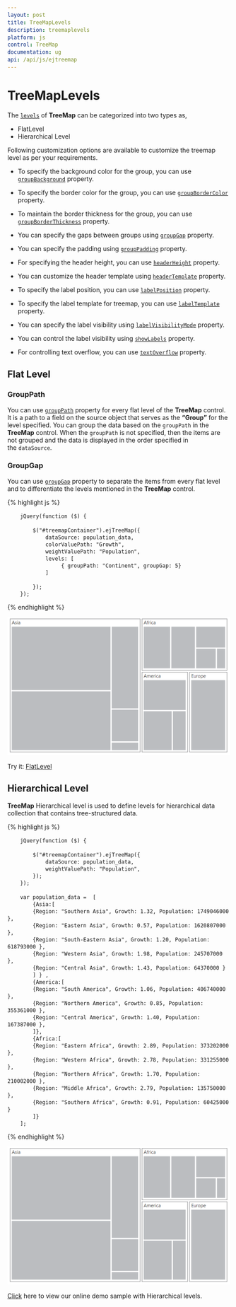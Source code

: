 ```yaml
---
layout: post
title: TreeMapLevels
description: treemaplevels
platform: js
control: TreeMap
documentation: ug
api: /api/js/ejtreemap
---
```


# TreeMapLevels

The [`levels`](../api/ejtreemap#members:levels) of **TreeMap** can be categorized into two types as,

* FlatLevel
* Hierarchical Level

Following customization options are available to customize the treemap level as per your requirements.

* To specify the background color for the group, you can use [`groupBackground`](../api/ejtreemap#members:levels-groupbackground) property.

* To specify the border color for the group, you can use [`groupBorderColor`](../api/ejtreemap#members:levels-groupbordercolor) property.

* To maintain the border thickness for the group, you can use [`groupBorderThickness`](../api/ejtreemap#members:levels-groupborderthickness) property.

* You can specify the gaps between groups using [`groupGap`](../api/ejtreemap#members:levels-groupgap) property.

* You can specify the padding using [`groupPadding`](../api/ejtreemap#members:levels-grouppadding) property.

* For specifying the header height, you can use [`headerHeight`](../api/ejtreemap#members:levels-headerheight) property.

* You can customize the header template using [`headerTemplate`](../api/ejtreemap#members:levels-headertemplate) property.

* To specify the label position, you can use [`labelPosition`](../api/ejtreemap#members:levels-labelposition) property.

* To specify the label template for treemap, you can use [`labelTemplate`](../api/ejtreemap#members:levels-labeltemplate) property.

* You can specify the label visibility using [`labelVisibilityMode`](../api/ejtreemap#members:levels-labelvisibilitymode) property.

* You can control the label visibility using [`showLabels`](../api/ejtreemap#members:levels-showlabels) property.

* For controlling text overflow, you can use [`textOverflow`](../api/ejtreemap#members:levels-textOverflow) property.

## Flat Level

### GroupPath

You can use [`groupPath`](../api/ejtreemap#members:levels-grouppath) property for every flat level of the **TreeMap** control. It is a path to a field on the source object that serves as the **“Group”** for the level specified. You can group the data based on the `groupPath` in the **TreeMap** control. When the `groupPath` is not specified, then the items are not grouped and the data is displayed in the order specified in the `dataSource`.

### GroupGap

You can use [`groupGap`](../api/ejtreemap#members:levels-groupgap) property to separate the items from every flat level and to differentiate the levels mentioned in the **TreeMap** control.

{% highlight js %}

        jQuery(function ($) {

            $("#treemapContainer").ejTreeMap({
                dataSource: population_data,
                colorValuePath: "Growth",
                weightValuePath: "Population",
                levels: [
                     { groupPath: "Continent", groupGap: 5}              
                ]

            });
        });



{% endhighlight %}



![](TreeMapLevels_images/TreeMapLevels_img1.png)

Try it: [FlatLevel](http://jsplayground.syncfusion.com/plnqu1fu)

## Hierarchical Level

**TreeMap** Hierarchical level is used to define levels for hierarchical data collection that contains tree-structured data.

{% highlight js %}

        jQuery(function ($) {

            $("#treemapContainer").ejTreeMap({
                dataSource: population_data,
                weightValuePath: "Population",
            });
        });

        var population_data =  [
            {Asia:[
            {Region: "Southern Asia", Growth: 1.32, Population: 1749046000 },
            {Region: "Eastern Asia", Growth: 0.57, Population: 1620807000 },
            {Region: "South-Eastern Asia", Growth: 1.20, Population: 618793000 },
            {Region: "Western Asia", Growth: 1.98, Population: 245707000 },
            {Region: "Central Asia", Growth: 1.43, Population: 64370000 }
            ] } ,
            {America:[
            {Region: "South America", Growth: 1.06, Population: 406740000 },
            {Region: "Northern America", Growth: 0.85, Population: 355361000 },
            {Region: "Central America", Growth: 1.40, Population: 167387000 },
            ]},
            {Africa:[
            {Region: "Eastern Africa", Growth: 2.89, Population: 373202000 },
            {Region: "Western Africa", Growth: 2.78, Population: 331255000 },
            {Region: "Northern Africa", Growth: 1.70, Population: 210002000 },
            {Region: "Middle Africa", Growth: 2.79, Population: 135750000 },
            {Region: "Southern Africa", Growth: 0.91, Population: 60425000 }
            ]}
        ];



{% endhighlight %}



![](TreeMapLevels_images/TreeMapLevels_img2.png)

[Click](http://js.syncfusion.com/demos/web/#!/bootstrap/treemap/hierarchical) here to view our online demo sample with Hierarchical levels.
